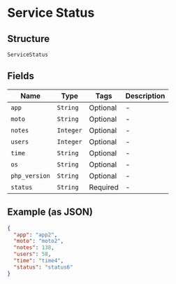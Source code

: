 
# Service Status

## Structure

`ServiceStatus`

## Fields

| Name | Type | Tags | Description |
|  --- | --- | --- | --- |
| `app` | `String` | Optional | - |
| `moto` | `String` | Optional | - |
| `notes` | `Integer` | Optional | - |
| `users` | `Integer` | Optional | - |
| `time` | `String` | Optional | - |
| `os` | `String` | Optional | - |
| `php_version` | `String` | Optional | - |
| `status` | `String` | Required | - |

## Example (as JSON)

```json
{
  "app": "app2",
  "moto": "moto2",
  "notes": 138,
  "users": 58,
  "time": "time4",
  "status": "status6"
}
```

